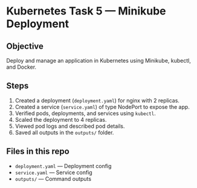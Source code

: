 # Kubernetes Task 5 — Minikube Deployment

## Objective
Deploy and manage an application in Kubernetes using Minikube, kubectl, and Docker.

## Steps
1. Created a deployment (`deployment.yaml`) for nginx with 2 replicas.
2. Created a service (`service.yaml`) of type NodePort to expose the app.
3. Verified pods, deployments, and services using `kubectl`.
4. Scaled the deployment to 4 replicas.
5. Viewed pod logs and described pod details.
6. Saved all outputs in the `outputs/` folder.

## Files in this repo
- `deployment.yaml` — Deployment config
- `service.yaml` — Service config
- `outputs/` — Command outputs

